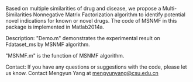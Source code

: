 Based on multiple similarities of drug and disease, we propose a Multi-Similarities Nonnegative Matrix Factorization algorithm to identify potential novel indications for known or novel drugs.
The code of MSNMF in this package is implemented in Matlab2014a.

Description: 
"Demo.m" demonstrates the experimental result on Fdataset_ms by MSNMF algorithm.

"MSNMF.m" is the function of MSNMF algorithm.

Contact:
If you have any questions or suggestions with the code, please let us know. 
Contact Mengyun Yang at mengyunyang@csu.edu.cn
